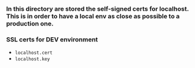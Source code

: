 ### In this directory are stored the self-signed certs for localhost. This is in order to have a local env as close as possible to a production one.

### SSL certs for DEV environment
* `localhost.cert`
* `localhost.key`
